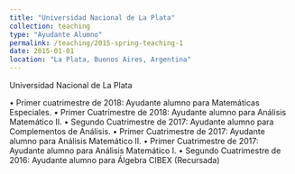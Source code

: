 ```yaml
---
title: "Universidad Nacional de La Plata"
collection: teaching
type: "Ayudante Alumno"
permalink: /teaching/2015-spring-teaching-1
date: 2015-01-01
location: "La Plata, Buenos Aires, Argentina"
---
```


Universidad Nacional de La Plata

•   Primer cuatrimestre de 2018: Ayudante alumno para Matemáticas Especiales.
•   Primer Cuatrimestre de 2018: Ayudante alumno para Análisis Matemático II.
•   Segundo Cuatrimestre de 2017: Ayudante alumno para Complementos de Análisis.
•   Primer Cuatrimestre de 2017: Ayudante alumno para Análisis Matemático II.
•   Primer Cuatrimestre de 2017: Ayudante alumno para Análisis Matemático I.
•   Segundo Cuatrimestre de 2016: Ayudante alumno para Álgebra CIBEX (Recursada)